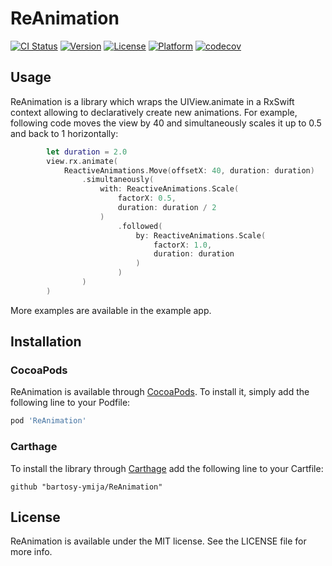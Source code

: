 # ReAnimation

[![CI Status](https://img.shields.io/travis/bartosy-ymija/ReAnimation.svg?style=flat)](https://travis-ci.org/bartosy-ymija/ReAnimation)
[![Version](https://img.shields.io/cocoapods/v/ReAnimation.svg?style=flat)](https://cocoapods.org/pods/ReAnimation)
[![License](https://img.shields.io/cocoapods/l/ReAnimation.svg?style=flat)](https://cocoapods.org/pods/ReAnimation)
[![Platform](https://img.shields.io/cocoapods/p/ReAnimation.svg?style=flat)](https://cocoapods.org/pods/ReAnimation)
[![codecov](https://img.shields.io/codecov/c/github/bartosy-ymija/ReAnimation?token=2NMA7NN4BI)](https://codecov.io/gh/bartosy-ymija/ReAnimation)


## Usage

ReAnimation is a library which wraps the UIView.animate in a RxSwift context allowing to declaratively create new animations. For example, following code moves the view by 40 and simultaneously scales it up to 0.5 and back to 1 horizontally:
``` swift
        let duration = 2.0
        view.rx.animate(
            ReactiveAnimations.Move(offsetX: 40, duration: duration)
                .simultaneously(
                    with: ReactiveAnimations.Scale(
                        factorX: 0.5, 
                        duration: duration / 2
                    )
                        .followed(
                            by: ReactiveAnimations.Scale(
                                factorX: 1.0, 
                                duration: duration
                            )
                        )
                )
        )
```

More examples are available in the example app.

## Installation

### CocoaPods

ReAnimation is available through [CocoaPods](https://cocoapods.org). To install
it, simply add the following line to your Podfile:

```ruby
pod 'ReAnimation'
```

### Carthage
To install the library through [Carthage](https://github.com/Carthage/Carthage) add the following line to your Cartfile:

```
github "bartosy-ymija/ReAnimation"
```

## License

ReAnimation is available under the MIT license. See the LICENSE file for more info.
